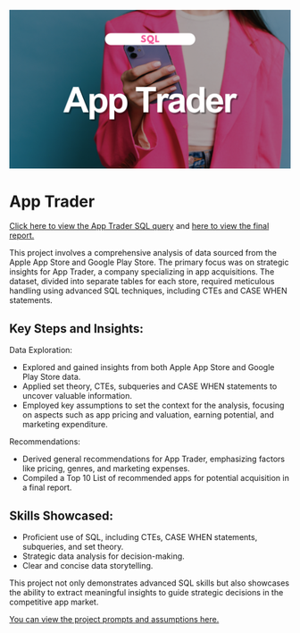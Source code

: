 ![ ](cover_apptrader.png)

# App Trader

[Click here to view the App Trader SQL query](https://github.com/jessicabohannon/app_trader/blob/main/app_trader.sql,) and [here to view the final report.](https://github.com/jessicabohannon/App-Trader/blob/main/App%20Trader%20Report.pdf)

This project involves a comprehensive analysis of data sourced from the Apple App Store and Google Play Store. The primary focus was on strategic insights for App Trader, a company specializing in app acquisitions. The dataset, divided into separate tables for each store, required meticulous handling using advanced SQL techniques, including CTEs and CASE WHEN statements.

## Key Steps and Insights:

Data Exploration:
* Explored and gained insights from both Apple App Store and Google Play Store data.
* Applied set theory, CTEs, subqueries and CASE WHEN statements to uncover valuable information.
* Employed key assumptions to set the context for the analysis, focusing on aspects such as app pricing and valuation, earning potential, and marketing expenditure.

Recommendations:
* Derived general recommendations for App Trader, emphasizing factors like pricing, genres, and marketing expenses.
* Compiled a Top 10 List of recommended apps for potential acquisition in a final report.

## Skills Showcased:
* Proficient use of SQL, including CTEs, CASE WHEN statements, subqueries, and set theory.
* Strategic data analysis for decision-making.
* Clear and concise data storytelling.

This project not only demonstrates advanced SQL skills but also showcases the ability to extract meaningful insights to guide strategic decisions in the competitive app market.

[You can view the project prompts and assumptions here.](https://github.com/jessicabohannon/app_trader/blob/main/project_guide.md)